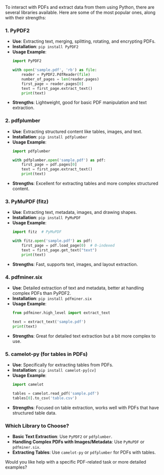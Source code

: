 To interact with PDFs and extract data from them using Python, there are several libraries available. Here are some of the most popular ones, along with their strengths:

### 1. **PyPDF2**
   - **Use**: Extracting text, merging, splitting, rotating, and encrypting PDFs.
   - **Installation**: `pip install PyPDF2`
   - **Usage Example**:
     ```python
     import PyPDF2

     with open('sample.pdf', 'rb') as file:
         reader = PyPDF2.PdfReader(file)
         number_of_pages = len(reader.pages)
         first_page = reader.pages[0]
         text = first_page.extract_text()
         print(text)
     ```
   - **Strengths**: Lightweight, good for basic PDF manipulation and text extraction.

### 2. **pdfplumber**
   - **Use**: Extracting structured content like tables, images, and text.
   - **Installation**: `pip install pdfplumber`
   - **Usage Example**:
     ```python
     import pdfplumber

     with pdfplumber.open('sample.pdf') as pdf:
         first_page = pdf.pages[0]
         text = first_page.extract_text()
         print(text)
     ```
   - **Strengths**: Excellent for extracting tables and more complex structured content.

### 3. **PyMuPDF (fitz)**
   - **Use**: Extracting text, metadata, images, and drawing shapes.
   - **Installation**: `pip install PyMuPDF`
   - **Usage Example**:
     ```python
     import fitz  # PyMuPDF

     with fitz.open('sample.pdf') as pdf:
         first_page = pdf.load_page(0)  # 0-indexed
         text = first_page.get_text("text")
         print(text)
     ```
   - **Strengths**: Fast, supports text, images, and layout extraction.

### 4. **pdfminer.six**
   - **Use**: Detailed extraction of text and metadata, better at handling complex PDFs than PyPDF2.
   - **Installation**: `pip install pdfminer.six`
   - **Usage Example**:
     ```python
     from pdfminer.high_level import extract_text

     text = extract_text('sample.pdf')
     print(text)
     ```
   - **Strengths**: Great for detailed text extraction but a bit more complex to use.

### 5. **camelot-py (for tables in PDFs)**
   - **Use**: Specifically for extracting tables from PDFs.
   - **Installation**: `pip install camelot-py[cv]`
   - **Usage Example**:
     ```python
     import camelot

     tables = camelot.read_pdf('sample.pdf')
     tables[0].to_csv('table.csv')
     ```
   - **Strengths**: Focused on table extraction, works well with PDFs that have structured table data.

### Which Library to Choose?
- **Basic Text Extraction**: Use `PyPDF2` or `pdfplumber`.
- **Handling Complex PDFs with Images/Metadata**: Use `PyMuPDF` or `pdfminer.six`.
- **Extracting Tables**: Use `camelot-py` or `pdfplumber` for PDFs with tables.

Would you like help with a specific PDF-related task or more detailed examples?